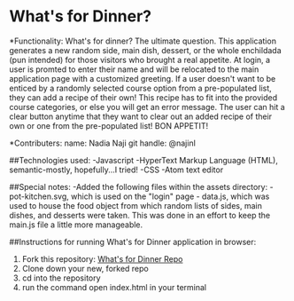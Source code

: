 # What's for Dinner?
*Functionality:
  What's for dinner? The ultimate question. This application generates a new random side, main dish, dessert, or the whole enchildada (pun intended) for those visitors who brought a real appetite. At login, a user is promted to enter their name and will be relocated to the main application page with a customized greeting. If a user doesn't want to be enticed by a randomly selected course option from a pre-populated list, they can add a recipe of their own! This recipe has to fit into the provided course categories, or else you will get an error message. The user can hit a clear button anytime that they want to clear out an added recipe of their own or one from the pre-populated list! BON APPETIT!

*Contributers:
    name: Nadia Naji
    git handle: @najinl

##Technologies used:
  -Javascript
  -HyperText Markup Language (HTML), semantic-mostly, hopefully...I tried!
  -CSS
  -Atom text editor

##Special notes:
  -Added the following files within the assets directory:
    - pot-kitchen.svg, which is used on the "login" page
    - data.js, which was used to house the food object from which random lists of sides, main dishes, and desserts were taken. This was done in an effort to keep the main.js file a little more manageable.

##Instructions for running What's for Dinner application in browser:
1. Fork this repository: [What's for Dinner Repo](https://github.com/najinl/whats-for-dinner)
2. Clone down your new, forked repo
3. cd into the repository
4. run the command open index.html in your terminal
